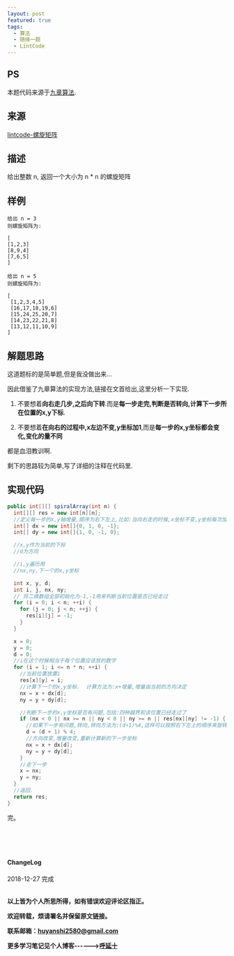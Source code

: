 ```yaml
---
layout: post
featured: true
tags:
  - 算法
  - 随缘一题
  - LintCode
---
```

## PS

本题代码来源于<a href="https://www.jiuzhang.com/solution/spiral-array/">九章算法</a>.


## 来源

<a href="https://www.lintcode.com/problem/spiral-array/description">lintcode-螺旋矩阵</a>

## 描述

给出整数 n, 返回一个大小为 n * n 的螺旋矩阵

## 样例

```
给出 n = 3
则螺旋矩阵为:

[
[1,2,3]
[8,9,4]
[7,6,5]
]
```

```
给出 n = 5
则螺旋矩阵为:

[
 [1,2,3,4,5]
 [16,17,18,19,6]
 [15,24,25,20,7]
 [14,23,22,21,8]
 [13,12,11,10,9]
]
```


## 解题思路

这道题标的是简单题,但是我没做出来...

因此借鉴了九章算法的实现方法,链接在文首给出,这里分析一下实现.


1. 不要想着**向右走几步,之后向下转**.而是**每一步走完,判断是否转向,计算下一步所在位置的x,y下标**.

2. 不要想着**在向右的过程中,x左边不变,y坐标加1**,而是**每一步的x,y坐标都会变化,变化的量不同**

都是血泪教训啊.

剩下的思路较为简单,写了详细的注释在代码里.

## 实现代码

```java
public int[][] spiralArray(int n) {
  int[][] res = new int[n][n];
  //定义每一步的x,y轴增量,顺序为右下左上,比如:当向右走的时候,x坐标不变,y坐标每次加1.
  int[] dx = new int[]{0, 1, 0, -1};
  int[] dy = new int[]{1, 0, -1, 0};

  //x,y作为当前的下标
  //d为方向

  //i,y遍历用
  //nx,ny,下一个的x,y坐标

  int x, y, d;
  int i, j, nx, ny;
  // 将二维数组全部初始化为-1,-1用来判断当前位置是否已经走过
  for (i = 0; i < n; ++i) {
    for (j = 0; j < n; ++j) {
      res[i][j] = -1;
    }
  }

  x = 0;
  y = 0;
  d = 0;
  //i在这个时候相当于每个位置应该放的数字
  for (i = 1; i <= n * n; ++i) {
    //当前位置放置i
    res[x][y] = i;
    //计算下一个的x,y坐标.  计算方法为:x+增量,增量由当前的方向决定
    nx = x + dx[d];
    ny = y + dy[d];

    //判断下一步的x,y坐标是否有问题,包括:四种越界和该位置已经走过了
    if (nx < 0 || nx >= n || ny < 0 || ny >= n || res[nx][ny] != -1) {
      //如果下一步有问题,转向,转向方法为:(d+1)%4,这样可以按照右下左上的顺序来旋转
      d = (d + 1) % 4;
      //方向改变,增量改变,重新计算新的下一步坐标
      nx = x + dx[d];
      ny = y + dy[d];
    }
    //走下一步
    x = nx;
    y = ny;
  }
  //返回.
  return res;
}
```


完。

<br>
<br>
<br>
<h4>ChangeLog</h4>
2018-12-27 完成
<br>
<br>


**以上皆为个人所思所得，如有错误欢迎评论区指正。**

**欢迎转载，烦请署名并保留原文链接。**

**联系邮箱：huyanshi2580@gmail.com**

**更多学习笔记见个人博客------><a href="{{ site.baseurl }}/">呼延十</a>**
